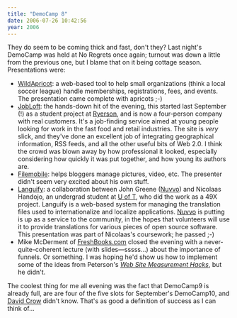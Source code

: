 ```yaml
---
title: "DemoCamp 8"
date: 2006-07-26 10:42:56
year: 2006
---
```

They do seem to be coming thick and fast, don't they?  Last night's DemoCamp was held at No Regrets once again; turnout was down a little from the previous one, but I blame that on it being cottage season.  Presentations were:
<ul>
  <li><a href="http://wildapricot.com/">WildApricot</a>: a web-based tool to help small organizations (think a local soccer league) handle memberships, registrations, fees, and events.  The presentation came complete with apricots ;-)</li>
  <li><a href="http://www.jobloft.com">JobLoft</a>: the hands-down hit of the evening, this started last September (!) as a student project at <a href="http://www.ryerson.ca">Ryerson</a>, and is now a four-person company with real customers.  It's a job-finding service aimed at young people looking for work in the fast food and retail industries.  The site is <em>very</em> slick, and they've done an excellent job of integrating geographical information, RSS feeds, and all the other useful bits of Web 2.0.  I think the crowd was blown away by how professional it looked, especially considering how quickly it was put together, and how young its authors are.</li>
  <li><a href="http://www.filemobile.com/">Filemobile</a>: helps bloggers manage pictures, video, etc.  The presenter didn't seem very excited about his own stuff.</li>
  <li><a href="http://languify.com/">Languify</a>: a collaboration between John Greene (<a href="http://www.nuvvo.com">Nuvvo</a>) and Nicolaas Handojo, an undergrad student at <a href="http://www.cs.utoronto.ca">U of T</a>, who did the work as a 49X project.  Languify is a web-based system for managing the translation files used to internationalize and localize applications.  <a href="http://www.nuvvo.com">Nuvvo</a> is putting is up as a service to the community, in the hopes that volunteers will use it to provide translations for various pieces of open source software.  This presentation was part of Nicolaas's coursework; he passed ;-)</li>
  <li>Mike McDerment of <a href="http://www.freshbooks.com">FreshBooks.com</a> closed the evening with a never-quite-coherent lecture (with slides—sssss…) about the importance of funnels.  Or something. I was hoping he'd show us how to implement some of the ideas from Peterson's <a href="http://www.amazon.com/gp/product/0596009887"><em>Web Site Measurement Hacks</em></a>, but he didn't.</li>
</ul>
The coolest thing for me all evening was the fact that DemoCamp9 is already full, are are four of the five slots for September's DemoCamp10, and <a href="http://davidcrow.ca/">David Crow</a> didn't know.  That's as good a definition of success as I can think of…

